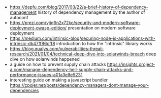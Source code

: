 
- https://depfu.com/blog/2017/03/22/a-brief-history-of-dependency-management history of dependency management by the author of autoconf
- https://prezi.com/vjjq6n2x72ko/security-and-modern-software-deployment-owasp-edition/ presentation on modern software deployment
- https://medium.com/intrinsic-blog/securing-node-js-applications-with-intrinsic-db47ff86cff8 introduction to how the "intrinsic" library works 
- https://blog.qualys.com/vulnerabilities-threat-research/2021/01/04/technical-deep-dive-into-solarwinds-breach deep dive on how solarwinds happened
- a guide on how to prevent supply chain attacks https://insights.project-a.com/manage-dependency-hell-supply-chain-attacks-and-performance-issues-a01a3e8e5231
- interesting guide on making a javascript bundler https://cpojer.net/posts/dependency-managers-dont-manage-your-dependencies
